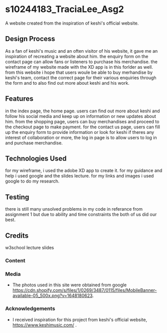 # s10244183_TraciaLee_Asg2

A website created from the inspiration of keshi's official website.
 
## Design Process

As a fan of keshi's music and an often visitor of his website, it gave me an inspiration of recreating a website about him. the enquiry form on the contact page can allow fans or listeners to purchase his merchandise. the wireframe of my website made with the XD app is in this forlder as well. from this website i hope that users woule be able to buy merhandise by keshi's team, contact the correct page for their various enquiries through the form and to also find out more about keshi and his work.

## Features

in the index page, the home page. users can find out more about keshi and follow his social media and keep up on information or new updates about him. from the shopping page, users can buy merchandises and proceed to the checkout page to make payment. for the contact us page, users can fill up the enquiry form to provide information or look for keshi if theres any interest of collaboration or more, the log in page is to allow users to log in and purchase merchandise.

## Technologies Used

for my wireframe, i used the adobe XD app to create it.
for my guidance and help i used google and the slides lecture.
for my links and images i used google to do my research.

## Testing

there is still many unsolved problems in my code in referance from assignment 1 but due to ability and time constraints the both of us did our best.

## Credits
w3school
lecture slides
### Content


### Media
- The photos used in this site were obtained from google https://cdn.shopify.com/s/files/1/0269/3487/0115/files/MobileBanner-available-05_500x.png?v=1648180623.

### Acknowledgements

- I received inspiration for this project from keshi's official website, https://www.keshimusic.com/ .
